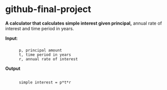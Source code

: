 # github-final-project

**A calculator that calculates simple interest given principal,** annual rate of interest and time period in years.

**Input**:

###  
          p, principal amount
          t, time period in years
          r, annual rate of interest
   
**Output**
##
          simple interest = p*t*r
